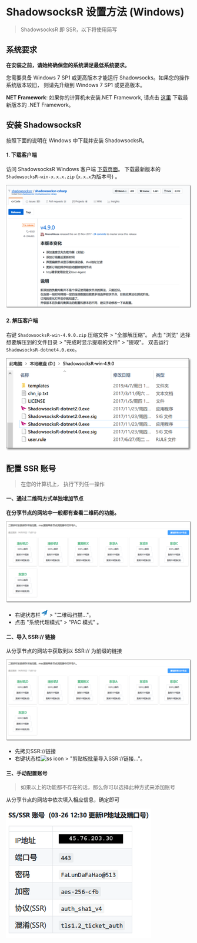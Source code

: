 # ShadowsocksR 设置方法 (Windows)

>  ShadowsocksR 即 SSR，以下将使用简写

## 系统要求

**在安装之前，请始终确保您的系统满足最低系统要求。**

您需要具备 Windows 7 SP1 或更高版本才能运行 Shadowsocks。如果您的操作系统版本较旧， 则请先升级到  Windows 7 SP1 或更高版本。

**NET Framework**: 如果你的计算机未安装.NET Framework, 请点击 [这里](https://www.microsoft.com/zh-tw/download/details.aspx?id=53345) 下载最新版本的 .NET Framework。

## 安装 ShadowsocksR

按照下面的说明在 Windows 中下载并安装 ShadowsocksR。

#### 1. 下载客户端

访问 ShadowsocksR Windows 客户端 [下载页面](https://github.com/shadowsocksrr/shadowsocksr-csharp/releases)。
下载最新版本的 `ShadowsocksR-win-x.x.x.zip`  (`x.x.x`为版本号) 。

![1554627269767](files/images/1554627269767.png)

#### 2. 解压客户端

右键 `ShadowsocksR-win-4.9.0.zip` 压缩文件 > "全部解压缩"。
点击 "浏览" 选择想要解压到的文件目录 > "完成时显示提取的文件" > "提取"。
双击运行 `ShadowsocksR-dotnet4.0.exe`。

![1554627495291](files/images/1554627495291.png)



## 配置 SSR 账号

> 在您的计算机上， 执行下列任一操作

#### 一、通过二维码方式单独增加节点

**在分享节点的网站中一般都有查看二维码的功能。**

![1554628152459](files/images/1554628152459.png)

- 右键状态栏![ss icon](../files/images/win-icon.png)  > "二维码扫描..."。
- 点击 "系统代理模式" > "PAC 模式" 。



#### 二、导入 SSR:// 链接

从分享节点的网站中获取到以 SSR:// 为前缀的链接

![1554628152459](files/images/1554628152459.png)

- 先拷贝SSR://链接
- 右键状态栏![ss icon](D:/Downloads/Share-SSR-V2ray/files/images/win-icon.png)  > "剪贴板批量导入SSR://链接..."。



#### 三、手动配置账号

> 如果以上的功能都不存在的话，那么你可以选择此种方式来添加账号

从分享节点的网站中依次填入相应信息，确定即可

![1554628283617](files/images/1554628283617.png)